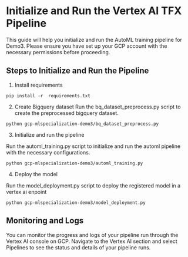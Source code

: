 # Initialize and Run the Vertex AI TFX Pipeline

This guide will help you initialize and run the AutoML training pipeline for Demo3. Please ensure you have set up your GCP account with the necessary permissions before proceeding.

## Steps to Initialize and Run the Pipeline

1. Install requirements
```
pip install -r  requirements.txt
```

2. Create Bigquery dataset
Run the bq_dataset_preprocess.py script to create the preprocessed bigquery dataset.

```
python gcp-mlspecialization-demo3/bq_dataset_preprocess.py
```

3. Initialize and run the pipeline

Run the automl_training.py script to initialize and run the automl pipeline with the necessary configurations.
```
python gcp-mlspecialization-demo3/automl_training.py
```

4. Deploy the model 

Run the model_deployment.py script to deploy the registered model in a vertex ai enpoint

```
python gcp-mlspecialization-demo3/model_deployment.py
```

## Monitoring and Logs
You can monitor the progress and logs of your pipeline run through the Vertex AI console on GCP. Navigate to the Vertex AI section and select Pipelines to see the status and details of your pipeline runs.